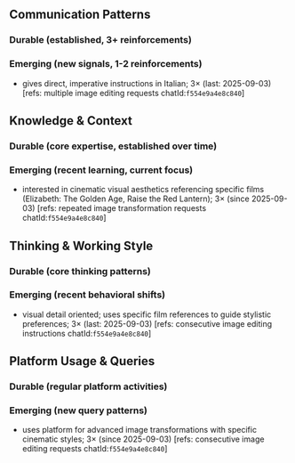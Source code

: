 ## Communication Patterns
### Durable (established, 3+ reinforcements)

### Emerging (new signals, 1-2 reinforcements)
- gives direct, imperative instructions in Italian; 3× (last: 2025-09-03) [refs: multiple image editing requests chatId:`f554e9a4e8c840`]

## Knowledge & Context
### Durable (core expertise, established over time)

### Emerging (recent learning, current focus)
- interested in cinematic visual aesthetics referencing specific films (Elizabeth: The Golden Age, Raise the Red Lantern); 3× (since 2025-09-03) [refs: repeated image transformation requests chatId:`f554e9a4e8c840`]

## Thinking & Working Style
### Durable (core thinking patterns)

### Emerging (recent behavioral shifts)
- visual detail oriented; uses specific film references to guide stylistic preferences; 3× (last: 2025-09-03) [refs: consecutive image editing instructions chatId:`f554e9a4e8c840`]

## Platform Usage & Queries
### Durable (regular platform activities)

### Emerging (new query patterns)
- uses platform for advanced image transformations with specific cinematic styles; 3× (since 2025-09-03) [refs: consecutive image editing requests chatId:`f554e9a4e8c840`]